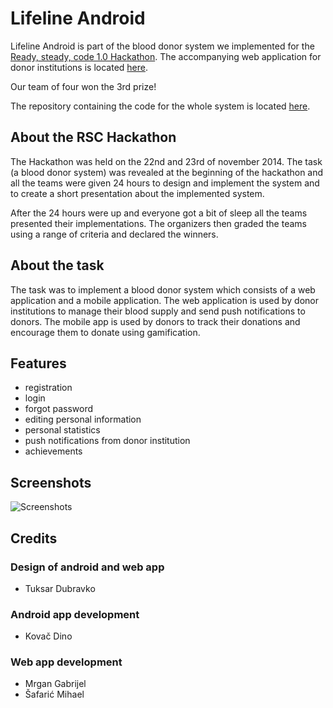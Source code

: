 # Lifeline Android

Lifeline Android is part of the blood donor system we implemented for the [Ready, steady, code 1.0 Hackathon](http://rsc.foi.hr).
The accompanying web application for donor institutions is located [here](http://lifeline.code.sexy/).

Our team of four won the 3rd prize!

The repository containing the code for the whole system is located [here](https://github.com/foivz/RSC-Wrecking-Ball).

## About the RSC Hackathon

The Hackathon was held on the 22nd and 23rd of november 2014. The task (a blood donor system) was revealed at the beginning of the hackathon and all the teams were given 24 hours to design and implement the system and to create a short presentation about the implemented system.

After the 24 hours were up and everyone got a bit of sleep all the teams presented their implementations.
The organizers then graded the teams using a range of criteria and declared the winners.

## About the task

The task was to implement a blood donor system which consists of a web application and a mobile application.
The web application is used by donor institutions to manage their blood supply and send push notifications to donors.
The mobile app is used by donors to track their donations and encourage them to donate using gamification.

## Features

- registration
- login
- forgot password
- editing personal information
- personal statistics
- push notifications from donor institution
- achievements

## Screenshots

![Screenshots](https://raw.github.com/reisub/Lifeline-Android/master/screenshots.png)

## Credits

### Design of android and web app

* Tuksar Dubravko

### Android app development

* Kovač Dino

### Web app development

* Mrgan Gabrijel
* Šafarić Mihael